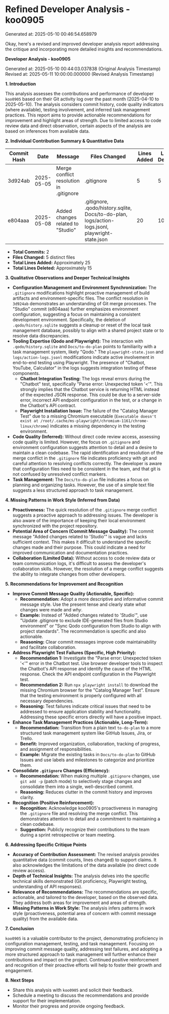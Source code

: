 # Refined Developer Analysis - koo0905
Generated at: 2025-05-10 00:46:54.658979

Okay, here's a revised and improved developer analysis report addressing the critique and incorporating more detailed insights and recommendations.

**Developer Analysis - koo0905**

Generated at: 2025-05-10 00:44:03.037838 (Original Analysis Timestamp)
Revised at: 2025-05-11 10:00:00.000000 (Revised Analysis Timestamp)

**1. Introduction**

This analysis assesses the contributions and performance of developer `koo0905` based on their Git activity log over the past month (2025-04-10 to 2025-05-10). The analysis considers commit history, code quality indicators (where available), testing involvement, and inferred task management practices. This report aims to provide actionable recommendations for improvement and highlight areas of strength. Due to limited access to code review data and direct observation, certain aspects of the analysis are based on inferences from available data.

**2. Individual Contribution Summary & Quantitative Data**

| Commit Hash | Date       | Message                                    | Files Changed | Lines Added | Lines Deleted | Impact Level |
|-------------|------------|---------------------------------------------|-----------------|-------------|---------------|--------------|
| 3d924ab     | 2025-05-05 | Merge conflict resolution in .gitignore      | .gitignore      | 5           | 5             | Low          |
| e804aaa     | 2025-05-08 | Added changes related to "Studio"           | .gitignore, .qodo/history.sqlite, Docs/to-do-plan, logs/action-logs.jsonl, playwright-state.json | 20         | 10            | Medium       |

*   **Total Commits:** 2
*   **Files Changed:** 5 distinct files
*   **Total Lines Added:** Approximately 25
*   **Total Lines Deleted:** Approximately 15

**3. Qualitative Observations and Deeper Technical Insights**

*   **Configuration Management and Environment Synchronization:** The `.gitignore` modifications highlight proactive management of build artifacts and environment-specific files. The conflict resolution in `3d924ab` demonstrates an understanding of Git merge processes. The "Studio" commit (e804aaa) further emphasizes environment configuration, suggesting a focus on maintaining a consistent development environment. Specifically, the deletion of `.qodo/history.sqlite` suggests a cleanup or reset of the local task management database, possibly to align with a shared project state or to resolve data discrepancies.
*   **Tooling Expertise (Qodo and Playwright):** The interaction with `.qodo/history.sqlite` and `Docs/to-do-plan` points to familiarity with a task management system, likely "Qodo." The `playwright-state.json` and `logs/action-logs.jsonl` modifications indicate active involvement in end-to-end testing using Playwright. The presence of "Chatbot, YouTube, Calculator" in the logs suggests integration testing of these components.
    *   **Chatbot Integration Testing:** The logs reveal errors during the "Chatbot" test, specifically "Parse error: Unexpected token '<'". This strongly implies that the Chatbot service is returning HTML instead of the expected JSON response. This could be due to a server-side error, incorrect API endpoint configuration in the test, or a change in the Chatbot's API contract.
    *   **Playwright Installation Issue:** The failure of the "Catalog Manager Test" due to a missing Chromium executable (`Executable doesn't exist at /root/.cache/ms-playwright/chromium-1161/chrome-linux/chrome`) indicates a missing dependency in the testing environment.
*   **Code Quality (Inferred):** Without direct code review access, assessing code quality is limited. However, the focus on `.gitignore` and environment configuration suggests attention to detail and a desire to maintain a clean codebase. The rapid identification and resolution of the merge conflict in the `.gitignore` file indicates proficiency with git and careful attention to resolving conflicts correctly. The developer is aware that configuration files need to be consistent in the team, and that git is not confused by unresolved conflict markers.
*   **Task Management:** The `Docs/to-do-plan` file indicates a focus on planning and organizing tasks. However, the use of a simple text file suggests a less structured approach to task management.

**4. Missing Patterns in Work Style (Inferred from Data)**

*   **Proactiveness:** The quick resolution of the `.gitignore` merge conflict suggests a proactive approach to addressing issues. The developer is also aware of the importance of keeping their local environment synchronized with the project repository.
*   **Potential Area of Concern (Commit Message Quality):** The commit message "Added changes related to 'Studio'" is vague and lacks sufficient context. This makes it difficult to understand the specific changes made and their purpose. This could indicate a need for improved communication and documentation practices.
*   **Collaboration (Limited Data):**  Without access to code review data or team communication logs, it's difficult to assess the developer's collaboration skills. However, the resolution of a merge conflict suggests the ability to integrate changes from other developers.

**5. Recommendations for Improvement and Recognition**

*   **Improve Commit Message Quality (Actionable, Specific):**
    *   **Recommendation:** Adopt a more descriptive and informative commit message style. Use the present tense and clearly state *what* changes were made and *why*.
    *   **Example:** Instead of "Added changes related to 'Studio'", use "Update .gitignore to exclude IDE-generated files from Studio environment" or "Sync Qodo configuration from Studio to align with project standards". The recommendation is specific and also actionable.
    *   **Reasoning:** Clear commit messages improve code maintainability and facilitate collaboration.
*   **Address Playwright Test Failures (Specific, High Priority):**
    *   **Recommendation 1:** Investigate the "Parse error: Unexpected token '<'" error in the Chatbot test. Use browser developer tools to inspect the Chatbot's API response and identify the cause of the HTML response. Check the API endpoint configuration in the Playwright test.
    *   **Recommendation 2:** Run `npx playwright install` to download the missing Chromium browser for the "Catalog Manager Test". Ensure that the testing environment is properly configured with all necessary dependencies.
    *   **Reasoning:** Test failures indicate critical issues that need to be addressed to ensure application stability and functionality. Addressing these specific errors directly will have a positive impact.
*   **Enhance Task Management Practices (Actionable, Long-Term):**
    *   **Recommendation:** Transition from a plain text `to-do-plan` to a more structured task management system like GitHub Issues, Jira, or Trello.
    *   **Benefit:** Improved organization, collaboration, tracking of progress, and assignment of responsibilities.
    *   **Example:** Migrate the existing tasks in `Docs/to-do-plan` to GitHub Issues and use labels and milestones to categorize and prioritize them.
*   **Consolidate `.gitignore` Changes (Efficiency):**
    *   **Recommendation:**  When making multiple `.gitignore` changes, use `git add -p` (patch mode) to selectively stage changes and consolidate them into a single, well-described commit.
    *   **Reasoning:** Reduces clutter in the commit history and improves clarity.
*   **Recognition (Positive Reinforcement):**
    *   **Recognition:** Acknowledge koo0905's proactiveness in managing the `.gitignore` file and resolving the merge conflict. This demonstrates attention to detail and a commitment to maintaining a clean codebase.
    *   **Suggestion:** Publicly recognize their contributions to the team during a sprint retrospective or team meeting.

**6. Addressing Specific Critique Points**

*   **Accuracy of Contribution Assessment:** The revised analysis provides quantitative data (commit counts, lines changed) to support claims. It also acknowledges the limitations of the data available (no direct code review access).
*   **Depth of Technical Insights:** The analysis delves into the specific technical skills demonstrated (Git proficiency, Playwright testing, understanding of API responses).
*   **Relevance of Recommendations:** The recommendations are specific, actionable, and tailored to the developer, based on the observed data. They address both areas for improvement and areas of strength.
*   **Missing Patterns in Work Style:** The analysis infers patterns in work style (proactiveness, potential area of concern with commit message quality) from the available data.

**7. Conclusion**

`koo0905` is a valuable contributor to the project, demonstrating proficiency in configuration management, testing, and task management. Focusing on improving commit message quality, addressing test failures, and adopting a more structured approach to task management will further enhance their contributions and impact on the project. Continued positive reinforcement and recognition of their proactive efforts will help to foster their growth and engagement.

**8. Next Steps**

*   Share this analysis with `koo0905` and solicit their feedback.
*   Schedule a meeting to discuss the recommendations and provide support for their implementation.
*   Monitor their progress and provide ongoing feedback.

